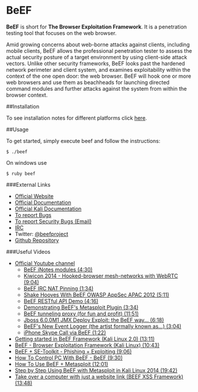 # BeEF

**BeEF** is short for **The Browser Exploitation Framework**. It is a penetration testing tool that focuses on the web browser.

Amid growing concerns about web-borne attacks against clients, including mobile clients, BeEF allows the professional penetration tester to assess the actual security posture of a target environment by using client-side attack vectors. Unlike other security frameworks, BeEF looks past the hardened network perimeter and client system, and examines exploitability within the context of the one open door: the web browser. BeEF will hook one or more web browsers and use them as beachheads for launching directed command modules and further attacks against the system from within the browser context.

##Installation

To see installation notes for different platforms click [here](https://github.com/beefproject/beef/wiki/Installation).

##Usage

To get started, simply execute beef and follow the instructions:

	$ ./beef

On windows use

	$ ruby beef

###External Links

- [Official Website](http://beefproject.com/)
- [Official Documentation](https://github.com/beefproject/beef/wiki)
- [Official Kali Documentation](http://tools.kali.org/exploitation-tools/beef-xss)
- [To report Bugs](https://github.com/beefproject/beef/issues)
- [To report Security Bugs (Email)](mailto:security@beefproject.com)
- [IRC](ircs://irc.freenode.net/beefproject)
- Twitter: [@beefproject](https://twitter.com/beefproject)
- [Github Repository](https://github.com/beefproject/beef/)

###Useful Videos

- [Official Youtube channel](https://www.youtube.com/channel/UCTWxIZmvyDGRzYuVVvL54ww)
	- [BeEF iNotes modules (4:30)](https://www.youtube.com/watch?v=CEyZ7QqVdPE)
	- [Kiwicon 2014 - Hooked-browser mesh-networks with WebRTC (9:04)](https://www.youtube.com/watch?v=pLC3hbUvhoE)
	- [BeEF IRC NAT Pinning (1:34)](https://www.youtube.com/watch?v=oDnzTYwo8p4)
	- [Shake Hooves With BeEF OWASP AppSec APAC 2012 (5:11)](https://www.youtube.com/watch?v=aTLHeMrNBFQ)
	- [BeEF RESTful API Demo (4:16)](https://www.youtube.com/watch?v=xdbvU_U42kY)
	- [Demonstrating BeEF's Metasploit Plugin (3:34)](https://www.youtube.com/watch?v=al0veZ2950M)
	- [BeEF tunneling proxy (for fun and profit) (11:51)](https://www.youtube.com/watch?v=Z4cHyC3lowk)
	- [Jboss 6.0.0M1 JMX Deploy Exploit: the BeEF way... (6:18)](https://www.youtube.com/watch?v=0n7qfvo_CMM)
	- [BeEF's New Event Logger (the artist formally known as...) (3:04)](https://www.youtube.com/watch?v=I9yDnbtjdd0)
	- [iPhone Skype Call via BeEF (1:22)](https://www.youtube.com/watch?v=5SVu6VdLWgs)
- [Getting started in BeEF Framework (Kali Linux 2.0) (13:11)](https://www.youtube.com/watch?v=WtLTtbe5JcM)
- [BeEF - Browser Exploitation Framework (Kali Linux) (10:43)](https://www.youtube.com/watch?v=sB9whT_QILA)
- [BeEF + SE-Toolkit - Phishing + Exploiting (9:06)](https://www.youtube.com/watch?v=YO9mW2qPU5s)
- [How To Control PC With BeEF - BeEF (9:30)](https://www.youtube.com/watch?v=lze_2-dua6c)
- [How To Use BeEF + Metasploit (12:01)](https://www.youtube.com/watch?v=Ds41svhcZJc)
- [Step by Step Using BeEF with Metasploit in Kali Linux 2014 (19:42)](https://www.youtube.com/watch?v=kWvSV1u5sU8)
- [Take over a computer with just a website link (BEEF XSS Framework) (13:48)](https://www.youtube.com/watch?v=rY7-Q8kpff0)